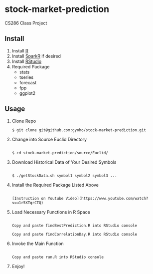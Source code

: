 # stock-market-prediction
CS286 Class Project


## Install
1. Install [R](http://www.r-project.org/)
2. Install [SparkR](https://amplab-extras.github.io/SparkR-pkg/) if desired
3. Install [RStudio](http://www.rstudio.com/products/rstudio/download/)
4. Required Package
    * stats
    * tseries
    * forecast
    * fpp
    * ggplot2

## Usage
1. Clone Repo
    ```
    $ git clone git@github.com:gyoho/stock-market-prediction.git
    ```
2. Change into Source Euclid Directory
    ```

    $ cd stock-market-prediction/source/Euclid/
    ```
3. Download Historical Data of Your Desired Symbols
    ```

    $ ./getStockData.sh symbol1 symbol2 symbol3 ...
    ```
4. Install the Required Package Listed Above
    ```

    [Instruction on Youtube Video](https://www.youtube.com/watch?v=u1r5XTqrCTQ)
    ```
5. Load Necessary Functions in R Space
    ```

    Copy and paste findBestPrediction.R into RStudio console

    Copy and paste findCorrelationDay.R into RStudio console
    ```
6. Invoke the Main Function
    ```

    Copy and paste run.R into RStudio console
    ```
7. Enjoy!
